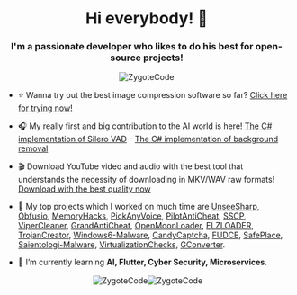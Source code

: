 <h1 align="center">Hi everybody! 👋</h1>
<h3 align="center">I'm a passionate developer who likes to do his best for open-source projects!</h3>

<p align="center"> <img src="https://komarev.com/ghpvc/?username=ZygoteCode&label=Views&color=fb8c00&style=flat-square" alt="ZygoteCode" /> </p>

- ⭐ Wanna try out the best image compression software so far? [Click here for trying now!](https://github.com/ZygoteCode/IMGCompress/)

- 🎧 My really first and big contribution to the AI world is here! [The C# implementation of Silero VAD](https://github.com/ZygoteCode/VadSharp/) - [The C# implementation of background removal](https://github.com/ZygoteCode/RmbgSharp/)

- 🎬 Download YouTube video and audio with the best tool that understands the necessity of downloading in MKV/WAV raw formats! [Download with the best quality now](https://github.com/ZygoteCode/RawYouTubeDownloader/)

- 🔭 My top projects which I worked on much time are [UnseeSharp](https://github.com/ZygoteCode/UnseeSharp/), [Obfusio](https://github.com/ZygoteCode/Obfusio/), [MemoryHacks](https://github.com/ZygoteCode/MemoryHacks/), [PickAnyVoice](https://github.com/ZygoteCode/PickAnyVoice/), [PilotAntiCheat](https://github.com/ZygoteCode/PilotAntiCheat/), [SSCP](https://github.com/ZygoteCode/SSCP/), [ViperCleaner](https://github.com/ZygoteCode/ViperCleaner/), [GrandAntiCheat](https://github.com/ZygoteCode/GrandAntiCheat/), [OpenMoonLoader](https://github.com/ZygoteCode/OpenMoonLoader), [ELZLOADER](https://github.com/ZygoteCode/ELZLOADER/), [TrojanCreator](https://github.com/ZygoteCode/TrojanCreator/), [Windows6-Malware](https://github.com/ZygoteCode/Windows6-Malware/), [CandyCaptcha](https://github.com/ZygoteCode/CandyCaptcha/), [FUDCE](https://github.com/ZygoteCode/FUDCE/), [SafePlace](https://github.com/ZygoteCode/SafePlace/), [Saientologi-Malware](https://github.com/ZygoteCode/Saientologi-Malware/), [VirtualizationChecks](https://github.com/ZygoteCode/VirtualizationChecks/), [GConverter](https://github.com/ZygoteCode/GConverter/).

- 🌱 I’m currently learning **AI, Flutter, Cyber Security, Microservices**.

<p align="center">&nbsp;<img align="center" src="https://github-readme-stats.vercel.app/api?username=ZygoteCode&show_icons=true&theme=dracula&title_color=fb8c00&text_color=000000&bg_color=ffffff&locale=en" alt="ZygoteCode" /><img align="center" src="https://github-readme-streak-stats.herokuapp.com/?user=ZygoteCode&theme=default" alt="ZygoteCode" /></p>

